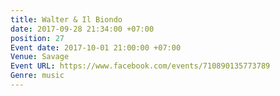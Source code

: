 ```yaml
---
title: Walter & Il Biondo
date: 2017-09-28 21:34:00 +07:00
position: 27
Event date: 2017-10-01 21:00:00 +07:00
Venue: Savage
Event URL: https://www.facebook.com/events/710890135773789
Genre: music
---
```


